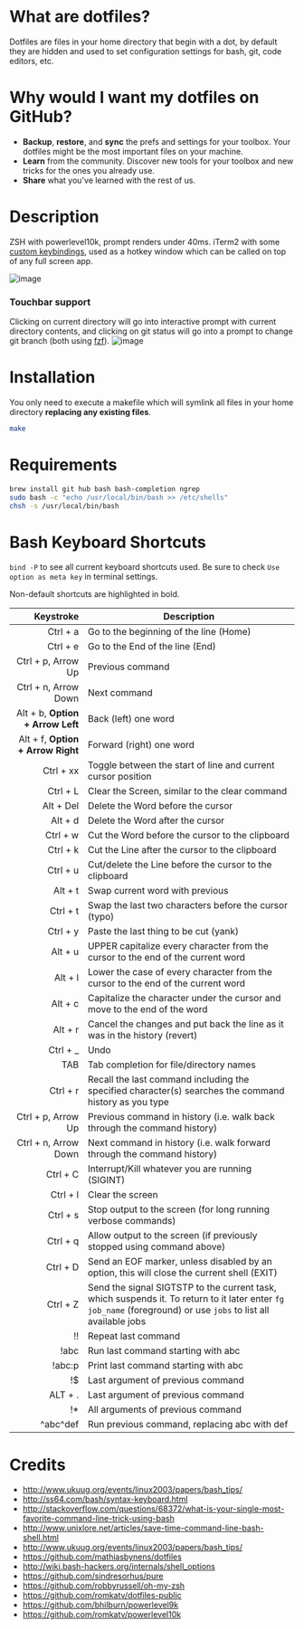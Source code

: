 # What are dotfiles?

Dotfiles are files in your home directory that begin with a dot, by default they are hidden and used to set configuration settings for bash, git, code editors, etc.

# Why would I want my dotfiles on GitHub?

* **Backup**, **restore**, and **sync** the prefs and settings for your toolbox. Your dotfiles might be the most important files on your machine.
* **Learn** from the community. Discover new tools for your toolbox and new tricks for the ones you already use.
* **Share** what you've learned with the rest of us.

# Description

ZSH with powerlevel10k, prompt renders under 40ms. iTerm2 with some [custom keybindings](https://apple.stackexchange.com/questions/136928/using-alt-cmd-right-left-arrow-in-iterm), used as a hotkey window which can be called on top of any full screen app.

![image](https://user-images.githubusercontent.com/193864/60770896-c0f0ca80-a112-11e9-9750-6f695f0fe084.png)

### Touchbar support
Clicking on current directory will go into interactive prompt with current directory contents, and clicking on git status will go into a prompt to change git branch (both using [fzf](https://github.com/junegunn/fzf)).
![image](https://user-images.githubusercontent.com/193864/60770908-e41b7a00-a112-11e9-8bf4-e5c5e2a14613.png)



# Installation

You only need to execute a makefile which will symlink all files in your home directory **replacing any existing files**.

```bash
make
```

# Requirements

```bash
brew install git hub bash bash-completion ngrep
sudo bash -c "echo /usr/local/bin/bash >> /etc/shells"
chsh -s /usr/local/bin/bash
```

# Bash Keyboard Shortcuts

`bind -P` to see all current keyboard shortcuts used.
Be sure to check `Use option as meta key` in terminal settings.

Non-default shortcuts are highlighted in bold.

Keystroke                         | Description
---------------------------------:|---------------------------------------------
Ctrl + a                          | Go to the beginning of the line (Home)
Ctrl + e                          | Go to the End of the line (End)
Ctrl + p, Arrow Up                | Previous command
Ctrl + n, Arrow Down              | Next command
Alt + b, **Option + Arrow Left**  | Back (left) one word
Alt + f, **Option + Arrow Right** | Forward (right) one word
Ctrl + xx                         | Toggle between the start of line and current cursor position
Ctrl + L                          | Clear the Screen, similar to the clear command
Alt + Del                         | Delete the Word before the cursor
Alt + d                           | Delete the Word after the cursor
Ctrl + w                          | Cut the Word before the cursor to the clipboard
Ctrl + k                          | Cut the Line after the cursor to the clipboard
Ctrl + u                          | Cut/delete the Line before the cursor to the clipboard
Alt + t                           | Swap current word with previous
Ctrl + t                          | Swap the last two characters before the cursor (typo)
Ctrl + y                          | Paste the last thing to be cut (yank)
Alt + u                           | UPPER capitalize every character from the cursor to the end of the current word
Alt + l                           | Lower the case of every character from the cursor to the end of the current word
Alt + c                           | Capitalize the character under the cursor and move to the end of the word
Alt + r                           | Cancel the changes and put back the line as it was in the history (revert)
Ctrl + _                          | Undo
TAB                               | Tab completion for file/directory names
Ctrl + r                          | Recall the last command including the specified character(s) searches the command history as you type
Ctrl + p, Arrow Up                | Previous command in history (i.e. walk back through the command history)
Ctrl + n, Arrow Down              | Next command in history (i.e. walk forward through the command history)
Ctrl + C                          | Interrupt/Kill whatever you are running (SIGINT)
Ctrl + l                          | Clear the screen
Ctrl + s                          | Stop output to the screen (for long running verbose commands)
Ctrl + q                          | Allow output to the screen (if previously stopped using command above)
Ctrl + D                          | Send an EOF marker, unless disabled by an option, this will close the current shell (EXIT)
Ctrl + Z                          | Send the signal SIGTSTP to the current task, which suspends it. To return to it later enter `fg job_name` (foreground) or use `jobs` to list all available jobs
!!                                | Repeat last command
!abc                              | Run last command starting with abc
!abc:p                            | Print last command starting with abc
!$                                | Last argument of previous command
ALT + .                           | Last argument of previous command
!*                                | All arguments of previous command
^abc­^­def                          | Run previous command, replacing abc with def

# Credits

* http://www.ukuug.org/events/linux2003/papers/bash_tips/
* http://ss64.com/bash/syntax-keyboard.html
* http://stackoverflow.com/questions/68372/what-is-your-single-most-favorite-command-line-trick-using-bash
* http://www.unixlore.net/articles/save-time-command-line-bash-shell.html
* http://www.ukuug.org/events/linux2003/papers/bash_tips/
* https://github.com/mathiasbynens/dotfiles
* http://wiki.bash-hackers.org/internals/shell_options
* https://github.com/sindresorhus/pure
* https://github.com/robbyrussell/oh-my-zsh
* https://github.com/romkatv/dotfiles-public
* https://github.com/bhilburn/powerlevel9k
* https://github.com/romkatv/powerlevel10k

